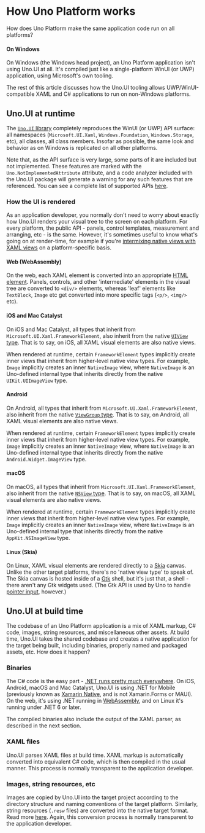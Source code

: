 # How Uno Platform works

How does Uno Platform make the same application code run on all platforms?

#### On Windows

On Windows (the Windows head project), an Uno Platform application isn't using Uno.UI at all. It's compiled just like a single-platform WinUI (or UWP) application, using Microsoft's own tooling.

The rest of this article discusses how the Uno.UI tooling allows UWP/WinUI-compatible XAML and C# applications to run on non-Windows platforms.

## Uno.UI at runtime

The [`Uno.UI` library](https://www.nuget.org/packages/Uno.UI/) completely reproduces the WinUI (or UWP) API surface: all namespaces (`Microsoft.UI.Xaml`, `Windows.Foundation`, `Windows.Storage`, etc), all classes, all class members. Insofar as possible, the same look and behavior as on Windows is replicated on all other platforms.

Note that, as the API surface is very large, some parts of it are included but not implemented. These features are marked with the `Uno.NotImplementedAttribute` attribute, and a code analyzer included with the Uno.UI package will generate a warning for any such features that are referenced. You can see a complete list of supported APIs [here](implemented-views.md).

### How the UI is rendered

As an application developer, you normally don't need to worry about exactly how Uno.UI renders your visual tree to the screen on each platform. For every platform, the public API - panels, control templates, measurement and arranging, etc - is the same. However, it's sometimes useful to know what's going on at render-time, for example if you're [intermixing native views with XAML views](native-views.md) on a platform-specific basis.

#### Web (WebAssembly)

On the web, each XAML element is converted into an appropriate [HTML element](https://developer.mozilla.org/en-US/docs/Glossary/Element). Panels, controls, and other 'intermediate' elements in the visual tree are converted to `<div/>` elements, whereas 'leaf' elements like `TextBlock`, `Image` etc get converted into more specific tags (`<p/>`, `<img/>` etc).

#### iOS and Mac Catalyst

On iOS and Mac Catalyst, all types that inherit from `Microsoft.UI.Xaml.FrameworkElement`, also inherit from the native [`UIView` type](https://docs.microsoft.com/en-us/dotnet/api/uikit.uiview). That is to say, on iOS, all XAML visual elements are also native views.

When rendered at runtime, certain `FrameworkElement` types implicitly create inner views that inherit from higher-level native view types. For example, `Image` implicitly creates an inner `NativeImage` view, where `NativeImage` is an Uno-defined internal type that inherits directly from the native `UIKit.UIImageView` type.

#### Android

On Android, all types that inherit from `Microsoft.UI.Xaml.FrameworkElement`, also inherit from the native [`ViewGroup` type](https://docs.microsoft.com/en-us/dotnet/api/android.views.viewgroup). That is to say, on Android, all XAML visual elements are also native views.

When rendered at runtime, certain `FrameworkElement` types implicitly create inner views that inherit from higher-level native view types. For example, `Image` implicitly creates an inner `NativeImage` view, where `NativeImage` is an Uno-defined internal type that inherits directly from the native `Android.Widget.ImageView` type.

#### macOS

On macOS, all types that inherit from `Microsoft.UI.Xaml.FrameworkElement`, also inherit from the native [`NSView` type](https://docs.microsoft.com/en-us/dotnet/api/appkit.nsview). That is to say, on macOS, all XAML visual elements are also native views.

When rendered at runtime, certain `FrameworkElement` types implicitly create inner views that inherit from higher-level native view types. For example, `Image` implicitly creates an inner `NativeImage` view, where `NativeImage` is an Uno-defined internal type that inherits directly from the native `AppKit.NSImageView` type.

#### Linux (Skia)

On Linux, XAML visual elements are rendered directly to a [Skia](https://skia.org/) canvas. Unlike the other target platforms, there's no 'native view type' to speak of. The Skia canvas is hosted inside of a [Gtk](https://www.gtk.org/) shell, but it's just that, a shell - there aren't any Gtk widgets used. (The Gtk API is used by Uno to handle [pointer input](features/pointers-keyboard-and-other-user-inputs.md), however.)

## Uno.UI at build time

The codebase of an Uno Platform application is a mix of XAML markup, C# code, images, string resources, and miscellaneous other assets. At build time, Uno.UI takes the shared codebase and creates a native application for the target being built, including binaries, properly named and packaged assets, etc. How does it happen?

### Binaries

The C# code is the easy part - [.NET runs pretty much everywhere](https://docs.microsoft.com/en-us/dotnet/core/introduction). On iOS, Android, macOS and Mac Catalyst, Uno.UI is using .NET for Mobile (previously known as [Xamarin Native](https://dotnet.microsoft.com/learn/xamarin/what-is-xamarin), and is not Xamarin.Forms or MAUI). On the web, it's using .NET running in [WebAssembly](https://webassembly.org/), and on Linux it's running under .NET 6 or later.

The compiled binaries also include the output of the XAML parser, as described in the next section.

### XAML files

Uno.UI parses XAML files at build time. XAML markup is automatically converted into equivalent C# code, which is then compiled in the usual manner. This process is normally transparent to the application developer.

### Images, string resources, etc

Images are copied by Uno.UI into the target project according to the directory structure and naming conventions of the target platform. Similarly, string resources (`.resw` files) are converted into the native target format. Read more [here](features/working-with-assets.md). Again, this conversion process is normally transparent to the application developer.

